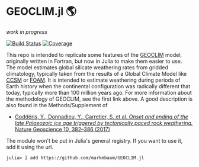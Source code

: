 # GEOCLIM.jl 🌎

*work in progress*

[![Build Status](https://github.com/markmbaum/GEOCLIM.jl/workflows/CI/badge.svg)](https://github.com/markmbaum/GEOCLIM.jl/actions)
[![Coverage](https://codecov.io/gh/markmbaum/GEOCLIM.jl/branch/main/graph/badge.svg)](https://codecov.io/gh/markmbaum/GEOCLIM.jl)

This repo is intended to replicate some features of the [GEOCLIM](https://geoclimmodel.wordpress.com/) model, originally written in Fortran, but now in Julia to make them easier to use. The model estimates global silicate weathering rates from gridded climatology, typically taken from the results of a Global Climate Model like [CCSM](https://www.cesm.ucar.edu/models/ccsm4.0/) or [FOAM](https://www.mcs.anl.gov/research/projects/foam/). It is intended to estimate weathering during periods of Earth history when the continental configuration was radically different that today, typically more than 100 million years ago. For more information about the methodology of GEOCLIM, see the first link above. A good description is also found in the Methods/Supplement of

* [Goddéris, Y., Donnadieu, Y., Carretier, S. et al. *Onset and ending of the late Palaeozoic ice age triggered by tectonically paced rock weathering.* Nature Geoscience 10, 382–386 (2017)](https://doi.org/10.1038/ngeo2931)

The module won't be put in Julia's general registry. If you want to use it, add it using the url.
```
julia> ] add https://github.com/markmbaum/GEOCLIM.jl
```